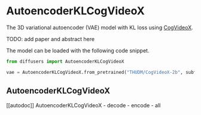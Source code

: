 <!--Copyright 2024 The HuggingFace Team. All rights reserved.

Licensed under the Apache License, Version 2.0 (the "License"); you may not use this file except in compliance with
the License. You may obtain a copy of the License at

http://www.apache.org/licenses/LICENSE-2.0

Unless required by applicable law or agreed to in writing, software distributed under the License is distributed on
an "AS IS" BASIS, WITHOUT WARRANTIES OR CONDITIONS OF ANY KIND, either express or implied. See the License for the
specific language governing permissions and limitations under the License. -->

# AutoencoderKLCogVideoX

The 3D variational autoencoder (VAE) model with KL loss using [CogVideoX](https://github.com/THUDM/CogVideo).

TODO: add paper and abstract here

The model can be loaded with the following code snippet.

```python
from diffusers import AutoencoderKLCogVideoX

vae = AutoencoderKLCogVideoX.from_pretrained("THUDM/CogVideoX-2b", subfolder="vae", torch_dtype=torch.float16).to("cuda")
```

## AutoencoderKLCogVideoX

[[autodoc]] AutoencoderKLCogVideoX
    - decode
    - encode
    - all
